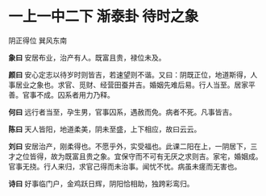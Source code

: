 # 一上一中二下 渐泰卦 待时之象

阴正得位 巽风东南

**象曰** 安居布业，治产有人。既富且贵，禄位未及。

**颜曰** 安心定志以待岁时则皆吉，若速望则不谐。又曰：阴既正位，地道斯得，人事居业之象也。求官、觅财、经营田蚕并吉。婚姻先难后易。行人当至。居家平善。官事不成。囚系者用力乃释。

**何曰** 远行者当至，孕生男，官事囚系，遇赦而免。病者不死。凡事皆吉。

**陈曰** 天人皆阳，地道柔美，阴未至盛，上下相应，故曰云云。

**刘曰** 安居治产，刚柔得也。不愿乎外，实受福也。此课二阳在上，一阴居下，三才之位皆得，故为既富且贵之象。宜保守而不可有无厌之求则吉。家宅，婚姻成。官事无挠。行人来归，求官己得而未治事。闻忧不忧。病虽未瘥而无害也。

**诗曰** 好事临门户，金鸡跃日辉，阴阳恰相助，独跨彩鸾归。

